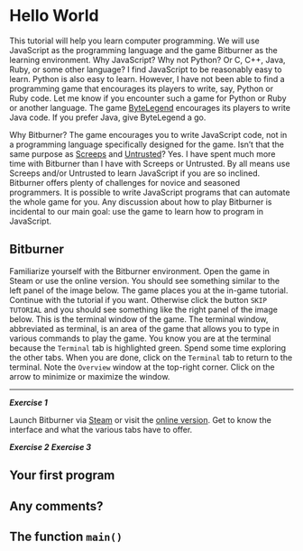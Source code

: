 # Hello World

This tutorial will help you learn computer programming. We will use JavaScript as the programming language and the game Bitburner as the learning environment. Why JavaScript? Why not Python? Or C, C++, Java, Ruby, or some other language? I find JavaScript to be reasonably easy to learn. Python is also easy to learn. However, I have not been able to find a programming game that encourages its players to write, say, Python or Ruby code. Let me know if you encounter such a game for Python or Ruby or another language. The game [ByteLegend](https://github.com/ByteLegend/ByteLegend) encourages its players to write Java code. If you prefer Java, give ByteLegend a go.

Why Bitburner? The game encourages you to write JavaScript code, not in a programming language specifically designed for the game. Isn’t that the same purpose as [Screeps](https://store.steampowered.com/app/464350/Screeps_World/) and [Untrusted](https://alexnisnevich.github.io/untrusted/)? Yes. I have spent much more time with Bitburner than I have with Screeps or Untrusted. By all means use Screeps and/or Untrusted to learn JavaScript if you are so inclined. Bitburner offers plenty of challenges for novice and seasoned programmers. It is possible to write JavaScript programs that can automate the whole game for you. Any discussion about how to play Bitburner is incidental to our main goal: use the game to learn how to program in JavaScript.

## Bitburner

Familiarize yourself with the Bitburner environment. Open the game in Steam or use the online version. You should see something similar to the left panel of the image below. The game places you at the in-game tutorial. Continue with the tutorial if you want. Otherwise click the button `SKIP TUTORIAL` and you should see something like the right panel of the image below. This is the terminal window of the game. The terminal window, abbreviated as terminal, is an area of the game that allows you to type in various commands to play the game. You know you are at the terminal because the `Terminal` tab is highlighted green. Spend some time exploring the other tabs. When you are done, click on the `Terminal` tab to return to the terminal. Note the `Overview` window at the top-right corner. Click on the arrow to minimize or maximize the window.

___

***Exercise 1***

Launch Bitburner via [Steam](https://store.steampowered.com/app/1812820/Bitburner/) or visit the [online version](https://bitburner-official.github.io/). Get to know the interface and what the various tabs have to offer.

***Exercise 2***
***Exercise 3***

## Your first program

## Any comments?

## The function `main()`
